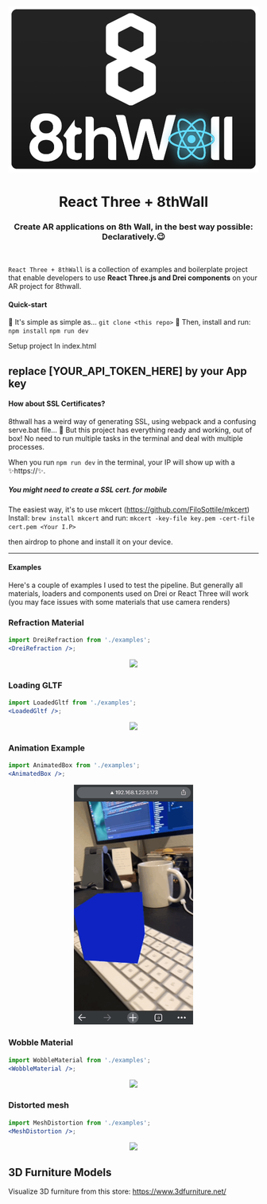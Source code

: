 <p align="center">
  <img src="doc-images/logo.png" width="540" />
</p>
<h1 align="center">React Three + 8thWall</h1>
<h3 align="center">Create AR applications on 8th Wall, in the best way possible: Declaratively.😉</h3>

<br>

`React Three + 8thWall` is a collection of examples and boilerplate project that enable developers to use <b>React Three.js and Drei components</b> on your AR project for 8thwall.

#### Quick-start

🤩 It's simple as simple as...
`git clone <this repo>`
🚀 Then, install and run:
`npm install`
`npm run dev`

Setup project
In index.html

replace [YOUR_API_TOKEN_HERE] by your App key
---

#### How about SSL Certificates?

8thwall has a weird way of generating SSL, using webpack and a confusing serve.bat file... 🤢
But this project has everything ready and working, out of box! No need to run multiple tasks in the terminal and deal with multiple processes.

When you run `npm run dev` in the terminal, your IP will show up with a ✨https://✨.

##### You might need to create a SSL cert. for mobile

The easiest way, it's to use mkcert (<https://github.com/FiloSottile/mkcert>)
Install:
`brew install mkcert`
and run:
`mkcert -key-file key.pem -cert-file cert.pem <Your I.P>`

then airdrop to phone and install it on your device.

---

#### Examples

Here's a couple of examples I used to test the pipeline. But generally all materials, loaders and components used on Drei or React Three will work (you may face issues with some materials that use camera renders)

### Refraction Material

```jsx
import DreiRefraction from './examples';
<DreiRefraction />;
```

<p align="center">
  <img src="doc-images/refraction.gif" width="240" />
</p>

### Loading GLTF

```jsx
import LoadedGltf from './examples';
<LoadedGltf />;
```

<p align="center">
  <img src="doc-images/gltf.gif" width="240" />
</p>

### Animation Example

```jsx
import AnimatedBox from './examples';
<AnimatedBox />;
```

<p align="center">
  <img src="doc-images/animation.gif" width="240" />
</p>

### Wobble Material

```jsx
import WobbleMaterial from './examples';
<WobbleMaterial />;
```

<p align="center">
  <img src="doc-images/wooble.gif" width="240" />
</p>

### Distorted mesh

```jsx
import MeshDistortion from './examples';
<MeshDistortion />;
```

<p align="center">
  <img src="doc-images/distorted.gif" width="240" />
</p>

## 3D Furniture Models

Visualize 3D furniture from this store: https://www.3dfurniture.net/
